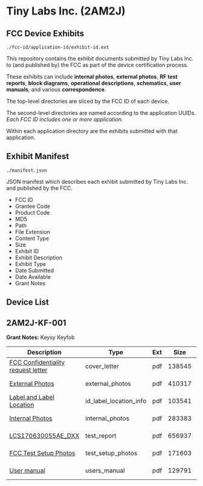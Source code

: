 # Tiny Labs Inc. (2AM2J)
## FCC Device Exhibits

```
./fcc-id/application-id/exhibit-id.ext
```

This repository contains the exhibit documents submitted by Tiny Labs Inc. to (and published by) the FCC as part of the device certification process.

These exhibits can include **internal photos**, **external photos**, **RF test reports**, **block diagrams**, **operational descriptions**, **schematics**, **user manuals**, and various **correspondence**.

The top-level directories are sliced by the FCC ID of each device.

The second-level directories are named according to the application UUIDs. *Each FCC ID includes one or more application.*

Within each application directory are the exhibits submitted with that application. 

## Exhibit Manifest

```
./manifest.json
```

JSON manifest which describes each exhibit submitted by Tiny Labs Inc. and published by the FCC.

- FCC ID
- Grantee Code
- Product Code
- MD5
- Path
- File Extension
- Content Type
- Size
- Exhibit ID
- Exhibit Description
- Exhibit Type
- Date Submitted
- Date Available
- Grant Notes

## Device List
## 2AM2J-KF-001
**Grant Notes:** Keysy Keyfob

| Description | Type | Ext | Size | Submitted | Available |
| ----------- | ---- | --- | ---- | --------- | --------- |
| [FCC Confidentiality request letter](2AM2J-KF-001/09fb38ab887bb5467a41f2dd11e52f3a/3525451.pdf) | cover_letter | pdf | 138545 | 2017-08-24 | 2017-08-24 |
| [External Photos](2AM2J-KF-001/09fb38ab887bb5467a41f2dd11e52f3a/3525450.pdf) | external_photos | pdf | 410317 | 2017-08-24 | 2017-08-24 |
| [Label and Label Location](2AM2J-KF-001/09fb38ab887bb5467a41f2dd11e52f3a/3525454.pdf) | id_label_location_info | pdf | 103541 | 2017-08-24 | 2017-08-24 |
| [Internal Photos](2AM2J-KF-001/09fb38ab887bb5467a41f2dd11e52f3a/3525453.pdf) | internal_photos | pdf | 283383 | 2017-08-24 | 2017-08-24 |
| [LCS170630055AE_DXX](2AM2J-KF-001/09fb38ab887bb5467a41f2dd11e52f3a/3525455.pdf) | test_report | pdf | 656937 | 2017-08-24 | 2017-08-24 |
| [FCC Test Setup Photos](2AM2J-KF-001/09fb38ab887bb5467a41f2dd11e52f3a/3525452.pdf) | test_setup_photos | pdf | 171603 | 2017-08-24 | 2017-08-24 |
| [User manual](2AM2J-KF-001/09fb38ab887bb5467a41f2dd11e52f3a/3525458.pdf) | users_manual | pdf | 129791 | 2017-08-24 | 2017-08-24 |

